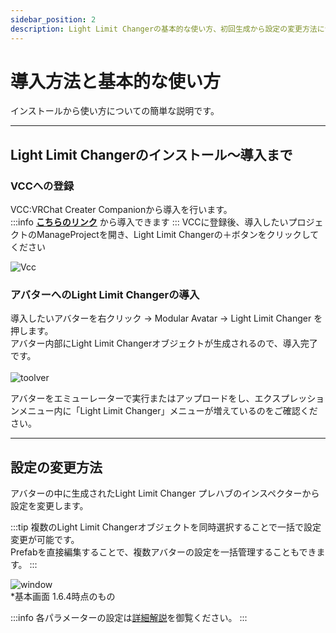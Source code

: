 ```yaml
---
sidebar_position: 2
description: Light Limit Changerの基本的な使い方、初回生成から設定の変更方法について解説しています。
---
```


# 導入方法と基本的な使い方

インストールから使い方についての簡単な説明です。

----
## Light Limit Changerのインストール～導入まで

### VCCへの登録
VCC:VRChat Creater Companionから導入を行います。  
:::info
**[こちらのリンク](vcc://vpm/addRepo?url=https://azukimochi.github.io/vpm-repos/index.json)** から導入できます
:::
VCCに登録後、導入したいプロジェクトのManageProjectを開き、Light Limit Changerの＋ボタンをクリックしてください

![Vcc](/img/docs/intro/vcc_1.png)

### アバターへのLight Limit Changerの導入
導入したいアバターを右クリック → Modular Avatar → Light Limit Changer を押します。  
アバター内部にLight Limit Changerオブジェクトが生成されるので、導入完了です。  
<br/>
![toolver](/img/docs/howtouse/init.png)

アバターをエミューレーターで実行またはアップロードをし、エクスプレッションメニュー内に「Light Limit Changer」メニューが増えているのをご確認ください。

----
## 設定の変更方法  
アバターの中に生成されたLight Limit Changer プレハブのインスペクターから設定を変更します。

:::tip
複数のLight Limit Changerオブジェクトを同時選択することで一括で設定変更が可能です。  
Prefabを直接編集することで、複数アバターの設定を一括管理することもできます。
:::

![window](/img/docs/howtouse/setting.png)  
*基本画面 1.6.4時点のもの

:::info
各パラメーターの設定は[詳細解説](/docs/discription/disc_param)を御覧ください。
:::



